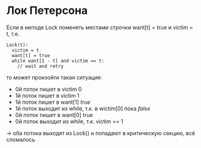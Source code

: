 # Лок Петерсона

Если в методе Lock поменять местами строчки want[t] = true и victim = t, т.е.
```
Lock(t): 
  victim = t
  want[t] = true
  while want[1 - t] and victim == t:
    // wait and retry
```
то может произойти такая ситуация:
- 0й поток пишет в victim 0
- 1й поток пишет в victim 1
- 1й поток пишет в want[1] *true*
- 1й поток выходит из while, т.к. в wictim[0] пока *false*
- 0й поток пишет в want[0] true
- 0й поток выходит из while, т.к. victim == 1  

-> оба потока выходят из Lock() и попадают в критическую секцию, всё сломалось
